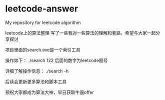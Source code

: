 # leetcode-answer
My repository for leetcode algorithm

leetcode上的算法整理
写了一些我对一些算法的理解和套路，希望与大家一起分享探讨

项目里面的search.exe是一个索引工具

操作如下：
./search 122
后面的数字为leetcode题号

详细了解操作信息：
./search -h

后续会更新更多算法和脚本工具

预祝大家都成为算法大神，早日获取牛逼offer
